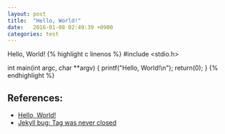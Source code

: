 ```yaml
---
layout: post
title:  "Hello, World!"
date:   2016-01-08 02:49:39 +0900
categories: test
---
```

Hello, World!
{% highlight c linenos %}
#include <stdio.h>

int main(int argc, char **argv)
{
  printf("Hello, World!\n");
  return(0);
}
{% endhighlight %}

## References:
- [Hello, World!](https://en.wikipedia.org/wiki/%22Hello,_World!%22_program)
- [Jekyll bug: Tag was never closed](http://blog.slaks.net/2013-08-09/jekyll-tag-was-never-closed/)

